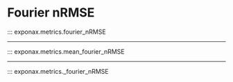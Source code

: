 # Fourier nRMSE

::: exponax.metrics.fourier_nRMSE

---

::: exponax.metrics.mean_fourier_nRMSE

---

::: exponax.metrics._fourier_nRMSE